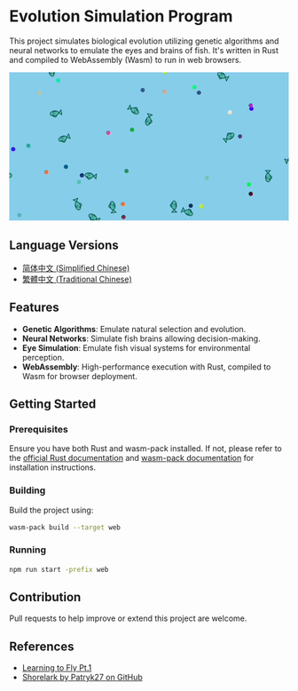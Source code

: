 # Evolution Simulation Program

This project simulates biological evolution utilizing genetic algorithms and neural networks to emulate the eyes and brains of fish. It's written in Rust and compiled to WebAssembly (Wasm) to run in web browsers.

![Aug-02-2023 15-04-03.gif](Aug-02-2023%2015-04-03.gif)

## Language Versions

- [简体中文 (Simplified Chinese)](README.zh-hans.md)
- [繁體中文 (Traditional Chinese)](README.zh-hant.md)

## Features

- **Genetic Algorithms**: Emulate natural selection and evolution.
- **Neural Networks**: Simulate fish brains allowing decision-making.
- **Eye Simulation**: Emulate fish visual systems for environmental perception.
- **WebAssembly**: High-performance execution with Rust, compiled to Wasm for browser deployment.

## Getting Started

### Prerequisites

Ensure you have both Rust and wasm-pack installed. If not, please refer to the [official Rust documentation](https://www.rust-lang.org/) and [wasm-pack documentation](https://rustwasm.github.io/wasm-pack/) for installation instructions.

### Building

Build the project using:

```bash
wasm-pack build --target web
```

### Running

```bash
npm run start -prefix web  
```
## Contribution

Pull requests to help improve or extend this project are welcome.

## References

- [Learning to Fly Pt.1](https://pwy.io/posts/learning-to-fly-pt1/)
- [Shorelark by Patryk27 on GitHub](https://github.com/Patryk27/shorelark)
